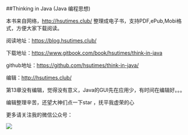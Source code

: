 
##Thinking in Java (Java 编程思想)


本书来自网络，http://hsutimes.club/ 整理成电子书，支持PDF,ePub,Mobi格式，方便大家下载阅读。

阅读地址：https://blog.hsutimes.club/

下载地址：https://www.gitbook.com/book/hsutimes/think-in-java

github地址：https://github.com/hsutimes/think-in-java/

编辑：http://hsutimes.club/

第13章没有编辑，觉得没有意义，Java的GUI先在应用少，有时间在编辑好。。。

编辑整理辛苦，还望大神们点一下star ，抚平我虚荣的心

更多请关注我的微信公众号：

![](https://static.xmt.cn/7220457916677120304.png)

